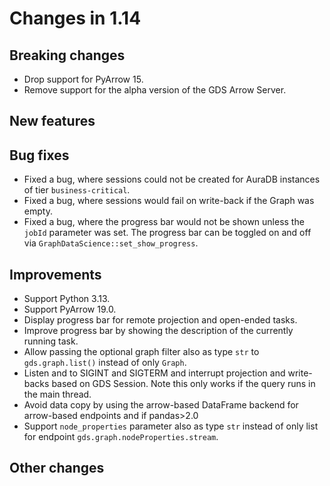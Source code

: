 # Changes in 1.14


## Breaking changes

* Drop support for PyArrow 15.
* Remove support for the alpha version of the GDS Arrow Server.

## New features


## Bug fixes

* Fixed a bug, where sessions could not be created for AuraDB instances of tier `business-critical`.
* Fixed a bug, where sessions would fail on write-back if the Graph was empty.
* Fixed a bug, where the progress bar would not be shown unless the `jobId` parameter was set. The progress bar can be toggled on and off via `GraphDataScience::set_show_progress`.


## Improvements

* Support Python 3.13.
* Support PyArrow 19.0.
* Display progress bar for remote projection and open-ended tasks.
* Improve progress bar by showing the description of the currently running task.
* Allow passing the optional graph filter also as type `str` to `gds.graph.list()` instead of only `Graph`.
* Listen and to SIGINT and SIGTERM and interrupt projection and write-backs based on GDS Session. Note this only works if the query runs in the main thread.
* Avoid data copy by using the arrow-based DataFrame backend for arrow-based endpoints and if pandas>2.0
* Support `node_properties` parameter also as type `str` instead of only list for endpoint `gds.graph.nodeProperties.stream`.

## Other changes
